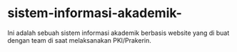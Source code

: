 # sistem-informasi-akademik-
Ini adalah sebuah sistem informasi akademik berbasis website yang di buat dengan team di saat melaksanakan PKl/Prakerin. 
